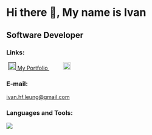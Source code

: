 <h1 align="left">Hi there 👋, My name is Ivan</h1>

<h2>Software Developer</h2>
<h3>Links:</h3>
<a href="" target="_blank" style="margin-left: 5px;">
  <img src="https://cdn.icon-icons.com/icons2/2107/PNG/512/file_type_netlify_icon_130354.png" alt="Netlify Page" height="20"/>
  My Portfolio
</a>
&nbsp; &nbsp; &nbsp; &nbsp; 
<a href="https://www.linkedin.com/in/ivan-leung-375a48188/"style="margin-left: 5px;">
  <img src="https://cdn.icon-icons.com/icons2/2107/PNG/512/file_type_linkedin_icon_130274.png" alt="LinkedIn" height="20"/>
  </a>
<h3 align="left">E-mail:</h3>
<a href="mailto:ivan.hf.leung@gmail.com">ivan.hf.leung@gmail.com</a>
<h3 align="left">Languages and Tools:</h3>
<a href="https://skillicons.dev">
    <img src="https://skillicons.dev/icons?i=c,cpp,css,html,js,mongodb,mysql,nodejs,postgres,py,react&perline=9" />
  </a>

<!--
**ivanhfleung/ivanhfleung** is a ✨ _special_ ✨ repository because its `README.md` (this file) appears on your GitHub profile.

Here are some ideas to get you started:

- 🔭 I’m currently working on ...
- 🌱 I’m currently learning ...
- 👯 I’m looking to collaborate on ...
- 🤔 I’m looking for help with ...
- 💬 Ask me about ...
- 📫 How to reach me: ...
- 😄 Pronouns: ...
- ⚡ Fun fact: ...
  -->
